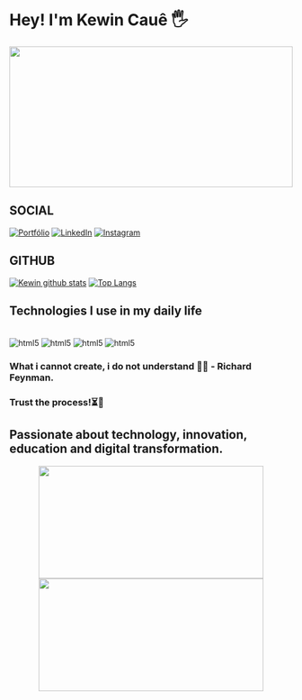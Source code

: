 # Hey! I'm Kewin Cauê 🖐

<img src="https://github.com/kewin3/kewin3/assets/68565886/17a7ce35-526d-47e9-b2fa-33b0f908b6ca" width="100%" height="250px">
   
## SOCIAL 
[![Portfólio](https://img.shields.io/website?label=PortfolioKewin.app&style=for-the-badge&url=https://meuportfoliokewin.netlify.app/)](https://meuportfoliokewin.netlify.app/)
[![LinkedIn](https://img.shields.io/badge/LinkedIn-0077B5?style=for-the-badge&logo=linkedin&logoColor=white)](https://www.linkedin.com/in/kewin-cau%C3%AA/)
[![Instagram](https://img.shields.io/badge/Instagram-E4405F?style=for-the-badge&logo=instagram&logoColor=white)](https://www.instagram.com/kewincaue/)

## GITHUB
[![Kewin github stats](https://github-readme-stats.vercel.app/api?username=kewin3&hide=issues&show_icons=true&title_color=61dafb&text_color=FFFFFF&icon_color=61dafb&bg_color=20232a)](https://github.com/kewin3/github-readme-stats)
[![Top Langs](https://github-readme-stats.vercel.app/api/top-langs/?username=kewin3&layout=compact&title_color=61dafb&text_color=FFFFFF&icon_color=61dafb&bg_color=20232a)](https://github.com/kewin3/github-readme-stats) 

## Technologies I use in my daily life
<div style="display: inline_block"></br>
  <img align="center" alt="html5" src="https://img.shields.io/badge/HTML5-E34F26?style=for-the-badge&logo=html5&logoColor=white" />
  <img align="center" alt="html5" src="https://img.shields.io/badge/CSS3-1572B6?style=for-the-badge&logo=css3&logoColor=white" />
  <img align="center" alt="html5" src="https://img.shields.io/badge/JavaScript-F7DF1E?style=for-the-badge&logo=javascript&logoColor=black" />
  <img align="center" alt="html5" src="https://img.shields.io/badge/MySQL-00000F?style=for-the-badge&logo=mysql&logoColor=white" />
</div>  
  
  
### What i cannot create, i do not understand 💭💭 - Richard Feynman.
### Trust the process!⏳🎯

## Passionate about technology, innovation, education and digital transformation. 
<div align="center">
<img src="https://github.com/kewin3/kewin3/assets/68565886/0b10aec3-de64-4967-abda-04fc279bc3f9" width="400px" height="200px">
<img src="https://github.com/kewin3/kewin3/assets/68565886/46dc72be-1ba1-4dae-b61f-536894750493" width=400px" height="200px">
</div>
